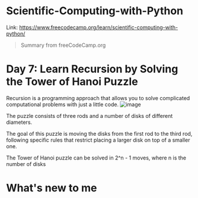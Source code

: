 # Scientific-Computing-with-Python
Link: https://www.freecodecamp.org/learn/scientific-computing-with-python/

 > Summary from freeCodeCamp.org

# Day 7: Learn Recursion by Solving the Tower of Hanoi Puzzle
Recursion is a programming approach that allows you to solve complicated computational problems with just a little code.
![image](https://github.com/komxun/Scientific-Computing-with-Python/assets/133139057/745b70c1-212c-4d1c-9813-e81ae28de45c)

The puzzle consists of three rods and a number of disks of different diameters.

The goal of this puzzle is moving the disks from the first rod to the third rod, following specific rules that restrict placing a larger disk on top of a smaller one.

The Tower of Hanoi puzzle can be solved in 2^n - 1 moves, where n is the number of disks
# What's new to me


